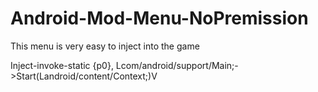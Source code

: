 # Android-Mod-Menu-NoPremission
This menu is very easy to inject into the game
 
Inject-invoke-static {p0}, Lcom/android/support/Main;->Start(Landroid/content/Context;)V
